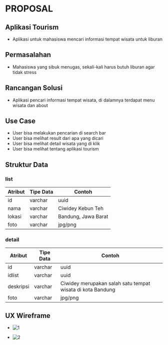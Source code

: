 # PROPOSAL

## Aplikasi Tourism
* Aplikasi untuk mahasiswa mencari informasi tempat wisata untuk liburan

## Permasalahan
* Mahasiswa yang sibuk menugas, sekali-kali harus butuh liburan agar tidak stress

## Rancangan Solusi
* Aplikasi pencari informasi tempat wisata, di dalamnya terdapat menu wisata dan about

## Use Case
* User bisa melakukan pencarian di search bar
* User bisa melihat result dari apa yang dicari
* User bisa melihat detail wisata yang di klik
* User bisa melihat tentang aplikasi tourism

## Struktur Data

### list

| Atribut    | Tipe Data  | Contoh              |
| --------   | ---------  | --------            |
| id         | varchar    | uuid                |
| nama       | varchar    | Ciwidey Kebun Teh   |
| lokasi     | varchar    | Bandung, Jawa Barat |
| foto       | varchar    | jpg/png             |

### detail

| Atribut    | Tipe Data  | Contoh              |
| --------   | ---------  | --------            |
| id         | varchar    | uuid                |
| idlist     | varchar    | uuid                |
| deskripsi  | varchar    | Ciwidey merupakan salah satu tempat wisata di kota Bandung |
| foto       | varchar    | jpg/png             |


## UX Wireframe

* ![1](https://user-images.githubusercontent.com/112877296/197399305-46c8e48e-9e96-49c7-b8ff-27ea8724fb58.jpeg)

* ![2](https://user-images.githubusercontent.com/112877296/197399256-63e2667d-4c3e-4819-87b2-462bd98773ce.jpeg)



